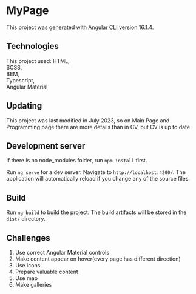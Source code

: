 # MyPage
This project was generated with [Angular CLI](https://github.com/angular/angular-cli) version 16.1.4.

## Technologies

This project used: 
HTML, <br>
SCSS,<br>
BEM,<br>
Typescript,<br>
Angular Material

## Updating

This project was last modified in July 2023, so on Main Page and Programming page there are more details than in CV, but CV is up to date

## Development server

If there is no node_modules folder, run `npm install` first.

Run `ng serve` for a dev server. Navigate to `http://localhost:4200/`. The application will automatically reload if you change any of the source files.

## Build

Run `ng build` to build the project. The build artifacts will be stored in the `dist/` directory.

## Challenges

1. Use correct Angular Material controls
2. Make content appear on hover(every page has different direction)
3. Use icons
4. Prepare valuable content
5. Use map
6. Make galleries
